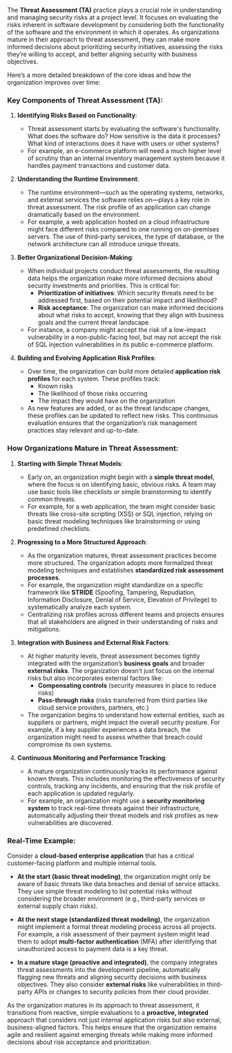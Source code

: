The **Threat Assessment (TA)** practice plays a crucial role in understanding and managing security risks at a project level. It focuses on evaluating the risks inherent in software development by considering both the functionality of the software and the environment in which it operates. As organizations mature in their approach to threat assessment, they can make more informed decisions about prioritizing security initiatives, assessing the risks they’re willing to accept, and better aligning security with business objectives.

Here’s a more detailed breakdown of the core ideas and how the organization improves over time:

### **Key Components of Threat Assessment (TA):**

1. **Identifying Risks Based on Functionality**:
   - Threat assessment starts by evaluating the software's functionality. What does the software do? How sensitive is the data it processes? What kind of interactions does it have with users or other systems?
   - For example, an e-commerce platform will need a much higher level of scrutiny than an internal inventory management system because it handles payment transactions and customer data.

2. **Understanding the Runtime Environment**:
   - The runtime environment—such as the operating systems, networks, and external services the software relies on—plays a key role in threat assessment. The risk profile of an application can change dramatically based on the environment.
   - For example, a web application hosted on a cloud infrastructure might face different risks compared to one running on on-premises servers. The use of third-party services, the type of database, or the network architecture can all introduce unique threats.

3. **Better Organizational Decision-Making**:
   - When individual projects conduct threat assessments, the resulting data helps the organization make more informed decisions about security investments and priorities. This is critical for:
     - **Prioritization of initiatives**: Which security threats need to be addressed first, based on their potential impact and likelihood?
     - **Risk acceptance**: The organization can make informed decisions about what risks to accept, knowing that they align with business goals and the current threat landscape.
   - For instance, a company might accept the risk of a low-impact vulnerability in a non-public-facing tool, but may not accept the risk of SQL injection vulnerabilities in its public e-commerce platform.

4. **Building and Evolving Application Risk Profiles**:
   - Over time, the organization can build more detailed **application risk profiles** for each system. These profiles track:
     - Known risks
     - The likelihood of those risks occurring
     - The impact they would have on the organization
   - As new features are added, or as the threat landscape changes, these profiles can be updated to reflect new risks. This continuous evaluation ensures that the organization’s risk management practices stay relevant and up-to-date.

### **How Organizations Mature in Threat Assessment**:

1. **Starting with Simple Threat Models**:
   - Early on, an organization might begin with a **simple threat model**, where the focus is on identifying basic, obvious risks. A team may use basic tools like checklists or simple brainstorming to identify common threats.
   - For example, for a web application, the team might consider basic threats like cross-site scripting (XSS) or SQL injection, relying on basic threat modeling techniques like brainstorming or using predefined checklists.

2. **Progressing to a More Structured Approach**:
   - As the organization matures, threat assessment practices become more structured. The organization adopts more formalized threat modeling techniques and establishes **standardized risk assessment processes**.
   - For example, the organization might standardize on a specific framework like **STRIDE** (Spoofing, Tampering, Repudiation, Information Disclosure, Denial of Service, Elevation of Privilege) to systematically analyze each system.
   - Centralizing risk profiles across different teams and projects ensures that all stakeholders are aligned in their understanding of risks and mitigations.

3. **Integration with Business and External Risk Factors**:
   - At higher maturity levels, threat assessment becomes tightly integrated with the organization’s **business goals** and broader **external risks**. The organization doesn’t just focus on the internal risks but also incorporates external factors like:
     - **Compensating controls** (security measures in place to reduce risks)
     - **Pass-through risks** (risks transferred from third parties like cloud service providers, partners, etc.)
   - The organization begins to understand how external entities, such as suppliers or partners, might impact the overall security posture. For example, if a key supplier experiences a data breach, the organization might need to assess whether that breach could compromise its own systems.

4. **Continuous Monitoring and Performance Tracking**:
   - A mature organization continuously tracks its performance against known threats. This includes monitoring the effectiveness of security controls, tracking any incidents, and ensuring that the risk profile of each application is updated regularly.
   - For example, an organization might use a **security monitoring system** to track real-time threats against their infrastructure, automatically adjusting their threat models and risk profiles as new vulnerabilities are discovered.

### **Real-Time Example:**

Consider a **cloud-based enterprise application** that has a critical customer-facing platform and multiple internal tools.

- **At the start (basic threat modeling)**, the organization might only be aware of basic threats like data breaches and denial of service attacks. They use simple threat modeling to list potential risks without considering the broader environment (e.g., third-party services or external supply chain risks).
  
- **At the next stage (standardized threat modeling)**, the organization might implement a formal threat modeling process across all projects. For example, a risk assessment of their payment system might lead them to adopt **multi-factor authentication** (MFA) after identifying that unauthorized access to payment data is a key threat.
  
- **In a mature stage (proactive and integrated)**, the company integrates threat assessments into the development pipeline, automatically flagging new threats and aligning security decisions with business objectives. They also consider **external risks** like vulnerabilities in third-party APIs or changes to security policies from their cloud provider.

As the organization matures in its approach to threat assessment, it transitions from reactive, simple evaluations to a **proactive, integrated** approach that considers not just internal application risks but also external, business-aligned factors. This helps ensure that the organization remains agile and resilient against emerging threats while making more informed decisions about risk acceptance and prioritization.
